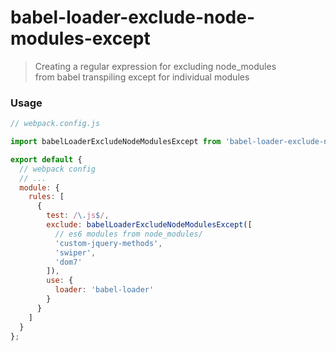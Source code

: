 # babel-loader-exclude-node-modules-except

> Creating a regular expression for excluding node_modules  
> from babel transpiling except for individual modules


### Usage

```js
// webpack.config.js

import babelLoaderExcludeNodeModulesExcept from 'babel-loader-exclude-node-modules-except';

export default {
  // webpack config
  // ...
  module: {
    rules: [
      {
        test: /\.js$/,
        exclude: babelLoaderExcludeNodeModulesExcept([
          // es6 modules from node_modules/
          'custom-jquery-methods',
          'swiper',
          'dom7'
        ]),
        use: {
          loader: 'babel-loader'
        }
      }
    ]
  }
};

```
